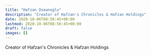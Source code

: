 ```yaml
---
title: "Hafzan Osmanoglu"
description: "Creator of Hafzan's Chronicles & Hafzan Holdings"
date: 2020-10-06T08:50:45+00:00
lastmod: 2020-10-06T08:50:45+00:00
draft: false
images: []
---
```


<p class="meta">Creator of Hafzan's Chronicles & Hafzan Holdings</p>
